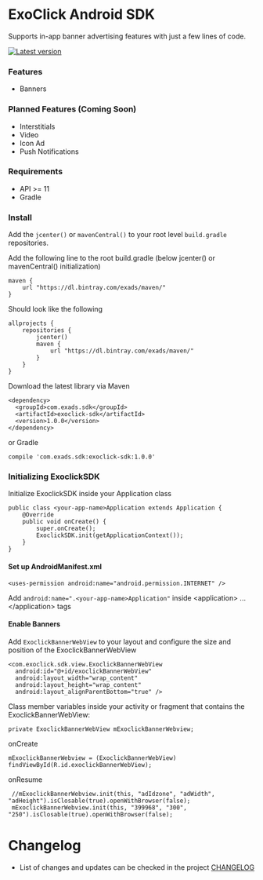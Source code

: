 # ExoClick Android SDK

Supports in-app banner advertising features with just a few lines of code.

[![Latest version](https://img.shields.io/badge/Latest%20version-v1.0.1-blue.svg)](https://bintray.com/exads/maven/exoclick-sdk/)


### Features
 * Banners

### Planned Features (Coming Soon)
 * Interstitials
 * Video
 * Icon Ad
 * Push Notifications

### Requirements

* API >= 11
* Gradle

### Install

Add the ``jcenter()`` or ``mavenCentral()`` to your root level ``build.gradle`` repositories.

Add the following line to the root build.gradle (below jcenter() or mavenCentral() initialization)
```
maven {
    url "https://dl.bintray.com/exads/maven/"
}
```
Should look like the following
```
allprojects {
    repositories {
        jcenter()
        maven {
            url "https://dl.bintray.com/exads/maven/"
        }
    }
}
```
Download the latest library via Maven

```
<dependency>
  <groupId>com.exads.sdk</groupId>
  <artifactId>exoclick-sdk</artifactId>
  <version>1.0.0</version>
</dependency>
```

or Gradle

```
compile 'com.exads.sdk:exoclick-sdk:1.0.0'
```

### Initializing ExoclickSDK
Initialize ExoclickSDK inside your Application class
```
public class <your-app-name>Application extends Application {
    @Override
    public void onCreate() {
        super.onCreate();
        ExoclickSDK.init(getApplicationContext());
    }
}
```
#### Set up AndroidManifest.xml
```
<uses-permission android:name="android.permission.INTERNET" />
```
Add ``android:name=".<your-app-name>Application"`` inside &lt;application&gt; ... &lt;/application&gt; tags

#### Enable Banners
Add ``ExoclickBannerWebView`` to your layout and configure the size and position of the ExoclickBannerWebView

```
<com.exoclick.sdk.view.ExoclickBannerWebView
  android:id="@+id/exoclickBannerWebView"
  android:layout_width="wrap_content"
  android:layout_height="wrap_content"
  android:layout_alignParentBottom="true" />
```

Class member variables inside your activity or fragment that contains the ExoclickBannerWebView:
```
private ExoclickBannerWebView mExoclickBannerWebview;
```
onCreate
```
mExoclickBannerWebview = (ExoclickBannerWebView) findViewById(R.id.exoclickBannerWebView);
```
onResume
```
 //mExoclickBannerWebview.init(this, "adIdzone", "adWidth", "adHeight").isClosable(true).openWithBrowser(false);
 mExoclickBannerWebview.init(this, "399968", "300", "250").isClosable(true).openWithBrowser(false);
```

# Changelog
* List of changes and updates can be checked in the project [CHANGELOG](https://github.com/EXADS/exoclick-android-sdk-demo/blob/master/CHANGELOG.md)